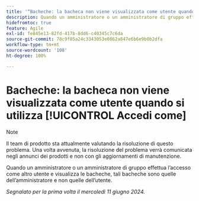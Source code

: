 ```yaml
---
title: '“Bacheche: la bacheca non viene visualizzata come utente quando si utilizza Accedi come”'
description: Quando un amministratore o un amministratore di gruppo effettua l’accesso come altro utente e visualizza le bacheche, tali bacheche sono quelle dell’amministratore e non quelle dell’utente.
hidefromtoc: true
feature: Agile
exl-id: fe845e13-82fd-417b-8dd6-c40345c7c6da
source-git-commit: 78c9f85a24c3343053e0862a847e6b6e9b0b2dfa
workflow-type: tm+mt
source-wordcount: '108'
ht-degree: 100%

---
```


# Bacheche: la bacheca non viene visualizzata come utente quando si utilizza [!UICONTROL Accedi come]

>[!NOTE]
>
>Il team di prodotto sta attualmente valutando la risoluzione di questo problema. Una volta avvenuta, la risoluzione del problema verrà comunicata negli annunci dei prodotti e non con gli aggiornamenti di manutenzione.

Quando un amministratore o un amministratore di gruppo effettua l’accesso come altro utente e visualizza le bacheche, tali bacheche sono quelle dell’amministratore e non quelle dell’utente.

_Segnalato per la prima volta il mercoledì 11 giugno 2024._
